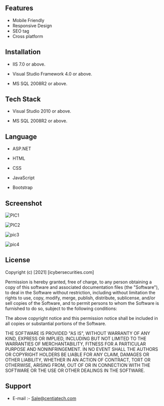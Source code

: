 
## Features

- Mobile Friendly 
- Responsive Design
- SEO tag
- Cross platform



  
## Installation

- IIS 7.0  or above.

- Visual Studio Framework 4.0 or above.

- MS SQL 2008R2 or above.

## Tech Stack

- Visual Studio 2010 or above.

- MS SQL 2008R2 or above.
  
## Language

- ASP.NET
- HTML

- CSS

- JavaScript
- Bootstrap

## Screenshot
 


![PIC1](https://user-images.githubusercontent.com/92842316/141058600-792b1d79-9cbd-4a86-8d78-836f6b34822b.png)

 

![PIC2](https://user-images.githubusercontent.com/92842316/141058607-3aa87c29-2755-4c00-801a-5b5b222d7742.png)

![pic3](https://user-images.githubusercontent.com/92842316/141058619-d61b29ef-845d-42c4-8f9a-0ded793d0f47.png)

![pic4](https://user-images.githubusercontent.com/92842316/141058627-da4d6e57-db6c-41fb-a37f-08951061660f.png)


## License

Copyright (c) [2021] [icybersecurities.com]

Permission is hereby granted, free of charge, to any person obtaining a copy
of this software and associated documentation files (the "Software"), to deal
in the Software without restriction, including without limitation the rights
to use, copy, modify, merge, publish, distribute, sublicense, and/or sell
copies of the Software, and to permit persons to whom the Software is
furnished to do so, subject to the following conditions:

The above copyright notice and this permission notice shall be included in all
copies or substantial portions of the Software.

THE SOFTWARE IS PROVIDED "AS IS", WITHOUT WARRANTY OF ANY KIND, EXPRESS OR
IMPLIED, INCLUDING BUT NOT LIMITED TO THE WARRANTIES OF MERCHANTABILITY,
FITNESS FOR A PARTICULAR PURPOSE AND NONINFRINGEMENT. IN NO EVENT SHALL THE
AUTHORS OR COPYRIGHT HOLDERS BE LIABLE FOR ANY CLAIM, DAMAGES OR OTHER
LIABILITY, WHETHER IN AN ACTION OF CONTRACT, TORT OR OTHERWISE, ARISING FROM,
OUT OF OR IN CONNECTION WITH THE SOFTWARE OR THE USE OR OTHER DEALINGS IN THE
SOFTWARE.

## Support

- E-mail :- Sale@centiatech.com
  
